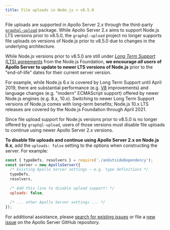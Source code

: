 ```yaml
---
title: File uploads in Node.js < v8.5.0
---
```


File uploads are supported in Apollo Server 2.x through the third-party [`graphql-upload`](https://npm.im/graphql-upload/) package. While Apollo Server 2.x aims to support Node.js LTS versions prior to v8.5.0, the `graphql-upload` project no longer supports file uploads on versions of Node.js prior to v8.5.0 due to changes in the underlying architecture.

While Node.js versions prior to v8.5.0 are still under [_Long Term Support_ (LTS) agreements](https://github.com/nodejs/Release#release-schedule) from the Node.js Foundation, **we encourage _all users_ of Apollo Server to update to newer LTS versions of Node.js** prior to the "end-of-life" dates for their current server version.

For example, while Node.js 6.x is covered by Long Term Support until April 2019, there are substantial performance (e.g. [V8](https://v8.dev/) improvements) and language changes (e.g. "modern" ECMAScript support) offered by newer Node.js engines (e.g. 8.x, 10.x). Switching to newer Long Term Support versions of Node.js comes with long-term benefits; Node.js 10.x LTS releases are covered by the Node.js Foundation through April 2021.

Since file upload support for Node.js versions prior to v8.5.0 is no longer offered by `graphql-upload`, users of those versions must disable file uploads to continue using newer Apollo Server 2.x versions.

**To disable file uploads and continue using Apollo Server 2.x on Node.js 6.x**, add the `uploads: false` setting to the options when constructing the server. For example:

```js
const { typeDefs, resolvers } = require('./anOutsideDependency');
const server = new ApolloServer({
  /* Existing Apollo Server settings — e.g. type definitions */
  typeDefs,
  resolvers,

  /* Add this line to disable upload support! */
  uploads: false,

  /* ... other Apollo Server settings ... */
});
```

For additional assistance, please [search for existing issues](https://github.com/apollographql/apollo-server/issues?q=uploads) or file a [new issue](https://github.com/apollographql/apollo-server/issues/new) on the Apollo Server GitHub repository.
